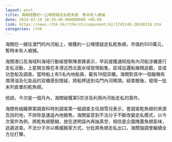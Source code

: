 ```yaml
---
layout: post
title: 海關檢獲約一公噸懷疑走私乾魚翅　暫未有人被捕
date: 2024-03-18 18:20:40.000000000 +08:00
link: https://news.rthk.hk/rthk/ch/component/k2/1745148-20240318.htm
categories: rthk
---
```


海關在一艘往澳門的內河船上，檢獲約一公噸懷疑走私乾魚翅，市值約500萬元，暫時未有人被捕。

海關港口及海域科海域行動組督察陳景鋒表示，早前接獲通知指有內河船涉嫌進行走私活動，上星期五晚在本港近西北面水域發現船隻。區域巡邏船展開追截，並成功登船及調查。當時船上有5名內地船員，載有19個貨櫃。海關對其中一個報稱有潤滑油及化妝品的貨櫃感到懷疑，將船押送到屯門內河碼頭。經查驗後，發現一批未列倉單的乾魚翅。

他說，今次是一個月內，海關破獲第5宗涉及利用內河船走私的案件。

海關有組織罪案調查科特別調查第一組調查主任胡雪兒表示，會調查乾魚翅的來源及目的地，不排除是運返內地銷售。海關留意到不法分子不斷改變走私模式，以今次案件為例，將乾魚翅壓縮，放在透明袋內再抽真空，相信是企圖掩蓋魚翅氣味，逃避追查。不法分子亦以螞蟻搬家方式，分批將魚翅走私出口，海關強調會繼續全方位打擊。
